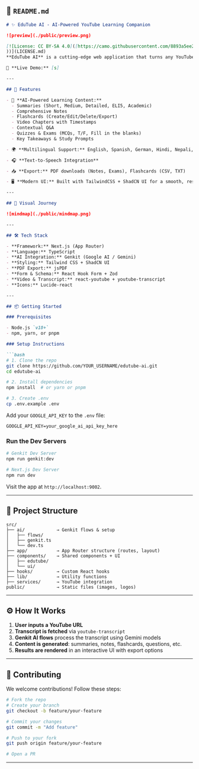 ## 📄 `README.md`

````markdown
# ✨ EduTube AI - AI-Powered YouTube Learning Companion

![preview](./public/preview.png)

[![License: CC BY-SA 4.0]([https://camo.githubusercontent.com/8893a5ee2d7f73909733da3e88ef024aab2bb1fce0ada8155499b8db59b4d148/68747470733a2f2f696d672e736869656c64732e696f2f62616467652f4c6963656e73652d434325323042592d2d5341253230342e302d6c69676874677265792e737667](
))](LICENSE.md)
**EduTube AI** is a cutting-edge web application that turns any YouTube video into a dynamic, multilingual learning experience. Built with **Next.js**, **Genkit**, and **ShadCN UI**, it enables learners to generate AI-powered summaries, notes, flashcards, chapter breakdowns, quizzes, and more — instantly.

🔗 **Live Demo:** [s]

---

## 🚀 Features

- 🎯 **AI-Powered Learning Content:**
  - Summaries (Short, Medium, Detailed, ELI5, Academic)
  - Comprehensive Notes
  - Flashcards (Create/Edit/Delete/Export)
  - Video Chapters with Timestamps
  - Contextual Q&A
  - Quizzes & Exams (MCQs, T/F, Fill in the blanks)
  - Key Takeaways & Study Prompts

- 🌍 **Multilingual Support:** English, Spanish, German, Hindi, Nepali, and more.

- 🎧 **Text-to-Speech Integration**

- 📥 **Export:** PDF downloads (Notes, Exams), Flashcards (CSV, TXT)

- 🖥️ **Modern UI:** Built with TailwindCSS + ShadCN UI for a smooth, responsive experience.

---

## 🧠 Visual Journey

![mindmap](./public/mindmap.png)

---

## 🛠 Tech Stack

- **Framework:** Next.js (App Router)
- **Language:** TypeScript
- **AI Integration:** Genkit (Google AI / Gemini)
- **Styling:** Tailwind CSS + ShadCN UI
- **PDF Export:** jsPDF
- **Form & Schema:** React Hook Form + Zod
- **Video & Transcript:** react-youtube + youtube-transcript
- **Icons:** Lucide-react

---

## 📦 Getting Started

### Prerequisites

- Node.js `v18+`
- npm, yarn, or pnpm

### Setup Instructions

```bash
# 1. Clone the repo
git clone https://github.com/YOUR_USERNAME/edutube-ai.git
cd edutube-ai

# 2. Install dependencies
npm install  # or yarn or pnpm

# 3. Create .env
cp .env.example .env
````

Add your `GOOGLE_API_KEY` to the `.env` file:

```env
GOOGLE_API_KEY=your_google_ai_api_key_here
```

### Run the Dev Servers

```bash
# Genkit Dev Server
npm run genkit:dev

# Next.js Dev Server
npm run dev
```

Visit the app at `http://localhost:9002`.

---

## 🧬 Project Structure

```
src/
├── ai/            → Genkit flows & setup
│   ├── flows/
│   ├── genkit.ts
│   └── dev.ts
├── app/           → App Router structure (routes, layout)
├── components/    → Shared components + UI
│   ├── edutube/
│   └── ui/
├── hooks/         → Custom React hooks
├── lib/           → Utility functions
├── services/      → YouTube integration
public/            → Static files (images, logos)
```

---

## ⚙️ How It Works

1. **User inputs a YouTube URL**
2. **Transcript is fetched** via `youtube-transcript`
3. **Genkit AI flows** process the transcript using Gemini models
4. **Content is generated**: summaries, notes, flashcards, questions, etc.
5. **Results are rendered** in an interactive UI with export options

---

## 🤝 Contributing

We welcome contributions! Follow these steps:

```bash
# Fork the repo
# Create your branch
git checkout -b feature/your-feature

# Commit your changes
git commit -m "Add feature"

# Push to your fork
git push origin feature/your-feature

# Open a PR
```

---

